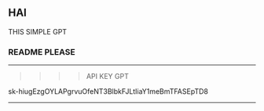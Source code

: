 HAI
----
THIS SIMPLE GPT

### README PLEASE
---
>>>>API KEY GPT

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

---

